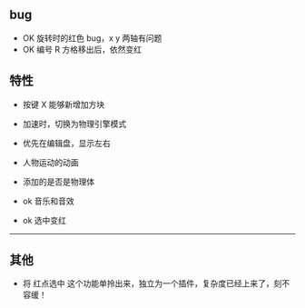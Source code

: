 ## bug

- OK 旋转时的红色 bug，x y 两轴有问题
- OK 编号 R 方格移出后，依然变红


## 特性

- 按键 X 能够新增加方块
- 加速时，切换为物理引擎模式
- 优先在编辑盘，显示左右
- 人物运动的动画
- 添加的是否是物理体

- ok 音乐和音效
- ok 选中变红

-------

## 其他

- 将 红点选中 这个功能单拎出来，独立为一个插件，复杂度已经上来了，刻不容缓！